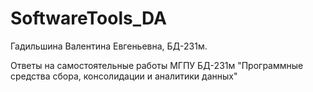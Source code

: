 # SoftwareTools_DA
Гадильшина Валентина Евгеньевна, БД-231м.

Ответы на самостоятельные работы МГПУ БД-231м "Программные средства сбора, консолидации и аналитики данных"

